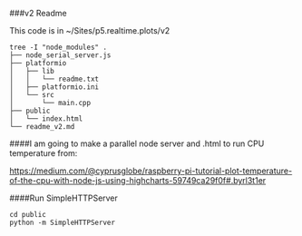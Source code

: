 ###v2 Readme

This code is in ~/Sites/p5.realtime.plots/v2

~~~
tree -I "node_modules" .
├── node_serial_server.js
├── platformio
│   ├── lib
│   │   └── readme.txt
│   ├── platformio.ini
│   └── src
│       └── main.cpp
├── public
│   └── index.html
└── readme_v2.md
~~~

####I am going to make a parallel node server and .html to run CPU temperature from:

https://medium.com/@cyprusglobe/raspberry-pi-tutorial-plot-temperature-of-the-cpu-with-node-js-using-highcharts-59749ca29f0f#.byrl3t1er


####Run SimpleHTTPServer

~~~
cd public
python -m SimpleHTTPServer
~~~
